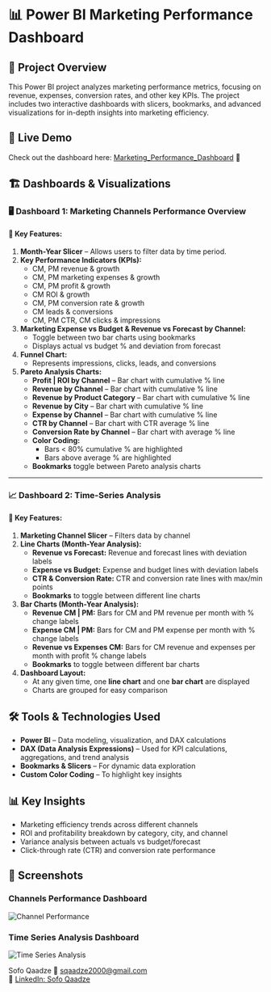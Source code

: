 # 📊 Power BI Marketing Performance Dashboard

## 📌 Project Overview
This Power BI project analyzes marketing performance metrics, focusing on revenue, expenses, conversion rates, and other key KPIs. The project includes two interactive dashboards with slicers, bookmarks, and advanced visualizations for in-depth insights into marketing efficiency.


## 🔗 Live Demo  
Check out the dashboard here: [Marketing_Performance_Dashboard](https://app.powerbi.com/view?r=eyJrIjoiZWIwZTU1ZWMtNmI0MC00MWVmLTg0MjAtYTA0MjU4YzdjODczIiwidCI6ImJkMGQ4ZDNmLTJjODYtNGRhMC04Y2FhLWZlNjFlNzNlNGQ5MyIsImMiOjEwfQ%3D%3D) 🚀  



## 🏗️ Dashboards & Visualizations

### 🖥️ Dashboard 1: Marketing Channels Performance Overview
#### 🔹 Key Features:
1. **Month-Year Slicer** – Allows users to filter data by time period.
2. **Key Performance Indicators (KPIs):**
   - CM, PM revenue & growth
   - CM, PM marketing expenses & growth
   - CM, PM profit & growth
   - CM ROI & growth
   - CM, PM conversion rate & growth
   - CM leads & conversions
   - CM, PM CTR, CM clicks & impressions
3. **Marketing Expense vs Budget & Revenue vs Forecast by Channel:**
   - Toggle between two bar charts using bookmarks
   - Displays actual vs budget % and deviation from forecast
4. **Funnel Chart:**
   - Represents impressions, clicks, leads, and conversions
5. **Pareto Analysis Charts:**
   - **Profit | ROI by Channel** – Bar chart with cumulative % line
   - **Revenue by Channel** – Bar chart with cumulative % line
   - **Revenue by Product Category** – Bar chart with cumulative % line
   - **Revenue by City** – Bar chart with cumulative % line
   - **Expense by Channel** – Bar chart with cumulative % line
   - **CTR by Channel** – Bar chart with CTR average % line
   - **Conversion Rate by Channel** – Bar chart with average % line
   - **Color Coding:**
     - Bars < 80% cumulative % are highlighted
     - Bars above average % are highlighted
   - **Bookmarks** toggle between Pareto analysis charts

---
### 📈 Dashboard 2: Time-Series Analysis
#### 🔹 Key Features:
1. **Marketing Channel Slicer** – Filters data by channel
2. **Line Charts (Month-Year Analysis):**
   - **Revenue vs Forecast:** Revenue and forecast lines with deviation labels
   - **Expense vs Budget:** Expense and budget lines with deviation labels
   - **CTR & Conversion Rate:** CTR and conversion rate lines with max/min points
   - **Bookmarks** to toggle between different line charts
3. **Bar Charts (Month-Year Analysis):**
   - **Revenue CM | PM:** Bars for CM and PM revenue per month with % change labels
   - **Expense CM | PM:** Bars for CM and PM expense per month with % change labels
   - **Revenue vs Expenses CM:** Bars for CM revenue and expenses per month with profit % change labels
   - **Bookmarks** to toggle between different bar charts
4. **Dashboard Layout:**
   - At any given time, one **line chart** and one **bar chart** are displayed
   - Charts are grouped for easy comparison

## 🛠️ Tools & Technologies Used
- **Power BI** – Data modeling, visualization, and DAX calculations
- **DAX (Data Analysis Expressions)** – Used for KPI calculations, aggregations, and trend analysis
- **Bookmarks & Slicers** – For dynamic data exploration
- **Custom Color Coding** – To highlight key insights

## 📊 Key Insights
- Marketing efficiency trends across different channels
- ROI and profitability breakdown by category, city, and channel
- Variance analysis between actuals vs budget/forecast
- Click-through rate (CTR) and conversion rate performance


## 📸 Screenshots

### Channels Performance Dashboard  
![Channel Performance](https://github.com/sofoq/Power_BI_Marketing_Performance_Dashboard/blob/main/Channel-Performance.png)  

### Time Series Analysis Dashboard  
![Time Series Analysis](https://github.com/sofoq/Power_BI_Marketing_Performance_Dashboard/blob/main/Time-Series-Analysis.png)  


Sofo Qaadze 
📧 [sqaadze2000@gmail.com](mailto:sqaadze2000@gmail.com)  
🔗 [LinkedIn: Sofo Qaadze](https://www.linkedin.com/in/sofo-qaadze-ba7895205/)



